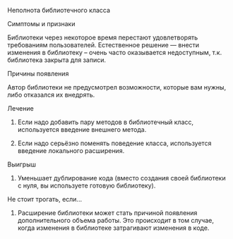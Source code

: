 Неполнота библиотечного класса

Симптомы и признаки

Библиотеки через некоторое время перестают удовлетворять требованиям пользователей. Естественное решение — внести изменения в библиотеку – очень часто оказывается недоступным, т.к. библиотека закрыта для записи.

Причины появления

Автор библиотеки не предусмотрел возможности, которые вам нужны, либо отказался их внедрять.

Лечение

1. Если надо добавить пару методов в библиотечный класс, используется введение внешнего метода.

2. Если надо серьёзно поменять поведение класса, используется введение локального расширения.

Выигрыш

1. Уменьшает дублирование кода (вместо создания своей библиотеки с нуля, вы используете готовую библиотеку).

Не стоит трогать, если...

1. Расширение библиотеки может стать причиной появления дополнительного объема работы. Это происходит в том случае, когда изменения в библиотеке затрагивают изменения в коде.
